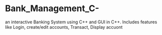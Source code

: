 # Bank_Management_C-
an interactive Banking System using C++ and GUI in C++. Includes features like Login, create/edit accounts, Transact, Display accuont

